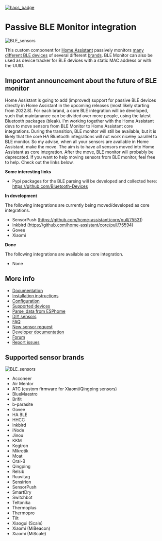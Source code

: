 
[![hacs_badge](https://img.shields.io/badge/HACS-Default-green.svg)](https://github.com/custom-components/hacs)

# Passive BLE Monitor integration

![BLE_sensors](https://raw.githubusercontent.com/custom-components/ble_monitor/master/pictures/sensors.jpg)

This custom component for [Home Assistant](https://www.home-assistant.io) passively monitors [many different BLE devices](https://custom-components.github.io/ble_monitor/devices) of several different [brands](https://custom-components.github.io/ble_monitor/by_brand). BLE Monitor can also be used as device tracker for BLE devices with a static MAC address or with the UUID.

## Important announcement about the future of BLE monitor

Home Assistant is going to add (improved) support for passive BLE devices directly in Home Assistant in the upcoming releases (most likely starting from 2022.8). For each brand, a core BLE integration will be developed, such that maintanance can be divided over more people, using the latest Bluetooth packages (bleak). I'm working together with the Home Assistant devs to move sensors from BLE Monitor to Home Assistant core integrations. During the transition, BLE monitor will still be available, but it is likely that the core HA Bluetooth integrations will not work niceley parallel to BLE monitor. So my advise, when all your sensors are available in Home Assistant, make the move. The aim is to have all sensors moved into Home Assistant as core integration. After the move, BLE monitor will probably be deprecated. If you want to help moving sensors from BLE monitor, feel free to help. Check out the links below.

**Some interesting links**

- Pypi packages for the BLE parsing will be developed and collected here: https://github.com/Bluetooth-Devices

**In development**

The following integrations are currently being moved/developed as core integrations. 
- SensorPush (https://github.com/home-assistant/core/pull/75531)
- Inkbird (https://github.com/home-assistant/core/pull/75594)
- Govee
- Xiaomi

**Done**

The following integrations are available as core integration.
- None

## More info

- [Documentation](https://custom-components.github.io/ble_monitor/#introduction)
- [Installation instructions](https://custom-components.github.io/ble_monitor/Installation)
- [Configuration](https://custom-components.github.io/ble_monitor/configuration_params)
- [Supported devices](https://custom-components.github.io/ble_monitor/devices)
- [Parse_data from ESPhome](https://custom-components.github.io/ble_monitor/parse_data)
- [DIY sensors](https://custom-components.github.io/ble_monitor/ha_ble)
- [FAQ](https://custom-components.github.io/ble_monitor/faq)
- [New sensor request](https://custom-components.github.io/ble_monitor/sensor_request)
- [Developer documentation](https://custom-components.github.io/ble_monitor/developer_docs)
- [Forum](https://community.home-assistant.io/t/passive-ble-monitor-integration/)
- [Report issues](https://github.com/custom-components/ble_monitor/issues)

## Supported sensor brands

![BLE_sensors](https://raw.githubusercontent.com/custom-components/ble_monitor/master/pictures/sensors_2.png)

- Acconeer
- Air Mentor
- ATC (custom firmware for Xiaomi/Qingping sensors)
- BlueMaestro
- Brifit
- b-parasite
- Govee
- HA BLE
- HHCC
- Inkbird
- iNode
- Jinou
- KKM
- Kegtron
- Mikrotik
- Moat
- Oral-B
- Qingping
- Relsib
- Ruuvitag
- Sensirion
- SensorPush
- SmartDry
- Switchbot
- Teltonika
- Thermoplus
- Thermopro
- Tilt
- Xiaogui (Scale)
- Xiaomi (MiBeacon)
- Xiaomi (MiScale)
